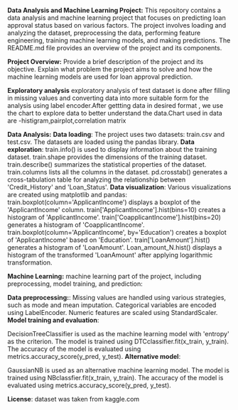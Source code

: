 **Data Analysis and Machine Learning Project:**
This repository contains a data analysis and machine learning project that focuses on predicting loan approval status based on various factors. The project involves loading and analyzing the dataset, preprocessing the data, performing feature engineering, training machine learning models, and making predictions. The README.md file provides an overview of the project and its components.

**Project Overview:**
Provide a brief description of the project and its objective. Explain what problem the project aims to solve and how the machine learning models are used for loan approval prediction.

**Exploratory analysis**
exploratory analysis of test dataset is done after filling in missing values and converting data into more suitable  form for the analysis using label encoder.After gettting data in desired format , we use the chart to explore data to better understand the data.Chart used in data are -histigram,pairplot,correlation matrix

**Data Analysis:**
   **Data loading**:
The project uses two datasets: train.csv and test.csv.
The datasets are loaded using the pandas library.
   **Data exploration**:
train.info() is used to display information about the training dataset.
train.shape provides the dimensions of the training dataset.
train.describe() summarizes the statistical properties of the dataset.
train.columns lists all the columns in the dataset.
pd.crosstab() generates a cross-tabulation table for analyzing the relationship between 'Credit_History' and 'Loan_Status'.
   **Data visualization**:
Various visualizations are created using matplotlib and pandas:
train.boxplot(column='ApplicantIncome') displays a boxplot of the 'ApplicantIncome' column.
train['ApplicantIncome'].hist(bins=10) creates a histogram of 'ApplicantIncome'.
train['CoapplicantIncome'].hist(bins=20) generates a histogram of 'CoapplicantIncome'.
train.boxplot(column='ApplicantIncome', by='Education') creates a boxplot of 'ApplicantIncome' based on 'Education'.
train['LoanAmount'].hist() generates a histogram of 'LoanAmount'.
Loan_amount_N.hist() displays a histogram of the transformed 'LoanAmount' after applying logarithmic transformation.

**Machine Learning:**
machine learning part of the project, including preprocessing, model training, and prediction:

  **Data preprocessing:**:
Missing values are handled using various strategies, such as mode and mean imputation.
Categorical variables are encoded using LabelEncoder.
Numeric features are scaled using StandardScaler.
  **Model training and evaluation**:

DecisionTreeClassifier is used as the machine learning model with 'entropy' as the criterion.
The model is trained using DTCclassifier.fit(x_train, y_train).
The accuracy of the model is evaluated using metrics.accuracy_score(y_pred, y_test).
 **Alternative model**:

GaussianNB is used as an alternative machine learning model.
The model is trained using NBclassfier.fit(x_train, y_train).
The accuracy of the model is evaluated using metrics.accuracy_score(y_pred, y_test).


**License**:
dataset was taken from kaggle.com
